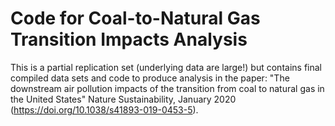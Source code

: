 # Code for Coal-to-Natural Gas Transition Impacts Analysis

This is a partial replication set (underlying data are large!) but contains final compiled data sets and code to produce analysis in the paper: "The downstream air pollution impacts of the transition from coal to natural gas in the United States" Nature Sustainability, January 2020 (https://doi.org/10.1038/s41893-019-0453-5).

